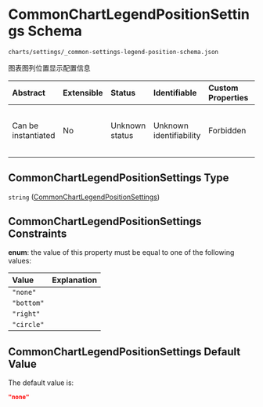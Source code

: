 # CommonChartLegendPositionSettings Schema

```txt
charts/settings/_common-settings-legend-position-schema.json
```

图表图列位置显示配置信息

| Abstract            | Extensible | Status         | Identifiable            | Custom Properties | Additional Properties | Access Restrictions | Defined In                                                                                                                                  |
| :------------------ | :--------- | :------------- | :---------------------- | :---------------- | :-------------------- | :------------------ | :------------------------------------------------------------------------------------------------------------------------------------------ |
| Can be instantiated | No         | Unknown status | Unknown identifiability | Forbidden         | Allowed               | none                | [\_common-settings-legend-position-schema.json](../out/charts/settings/_common-settings-legend-position-schema.json "open original schema") |

## CommonChartLegendPositionSettings Type

`string` ([CommonChartLegendPositionSettings](_common-settings-legend-position-schema.md))

## CommonChartLegendPositionSettings Constraints

**enum**: the value of this property must be equal to one of the following values:

| Value      | Explanation |
| :--------- | :---------- |
| `"none"`   |             |
| `"bottom"` |             |
| `"right"`  |             |
| `"circle"` |             |

## CommonChartLegendPositionSettings Default Value

The default value is:

```json
"none"
```
